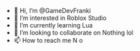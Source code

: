 - 👋 Hi, I’m @GameDevFranki
- 👀 I’m interested in Roblox Studio
- 🌱 I’m currently learning Lua
- 💞️ I’m looking to collaborate on Nothing lol
- 📫 How to reach me N o

<!---
GameDevFranki/GameDevFranki is a ✨ special ✨ repository because its `README.md` (this file) appears on your GitHub profile.
You can click the Preview link to take a look at your changes.
--->
